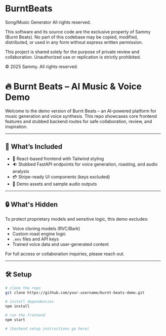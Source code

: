 # BurntBeats
Song/Music Generator
All rights reserved.

This software and its source code are the exclusive property of Sammy (Burnt Beats). No part of this codebase may be copied, modified, distributed, or used in any form without express written permission.

This project is shared solely for the purpose of private review and collaboration. Unauthorized use or replication is strictly prohibited.

© 2025 Sammy. All rights reserved.

# 🔥 Burnt Beats – AI Music & Voice Demo

Welcome to the demo version of Burnt Beats – an AI-powered platform for music generation and voice synthesis. This repo showcases core frontend features and stubbed backend routes for safe collaboration, review, and inspiration.

---

## 🚀 What’s Included

- 🎨 React-based frontend with Tailwind styling
- 🔉 Stubbed FastAPI endpoints for voice generation, roasting, and audio analysis
- 💳 Stripe-ready UI components (keys excluded)
- 📁 Demo assets and sample audio outputs

---

## 🔒 What's Hidden

To protect proprietary models and sensitive logic, this demo excludes:

- Voice cloning models (RVC/Bark)
- Custom roast engine logic
- `.env` files and API keys
- Trained voice data and user-generated content

For full access or collaboration inquiries, please reach out.

---

## 🛠️ Setup

```bash
# clone the repo
git clone https://github.com/your-username/burnt-beats-demo.git

# install dependencies
npm install

# run the frontend
npm start

# (backend setup instructions go here)
